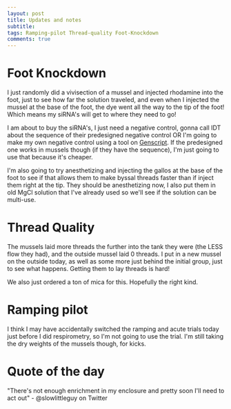 ```yaml
---
layout: post
title: Updates and notes
subtitle:
tags: Ramping-pilot Thread-quality Foot-Knockdown
comments: true
---
```


# Foot Knockdown

I just randomly did a vivisection of a mussel and injected rhodamine into the foot, just to see how far the solution traveled, and even when I injected the mussel at the base of the foot, the dye went all the way to the tip of the foot! Which means my siRNA's will get to where they need to go!

I am about to buy the siRNA's, I just need a negative control, gonna call IDT about the sequence of their predesigned negative control OR I'm going to make my own negative control using a tool on [Genscript](https://www.genscript.com/tools/create-scrambled-sequence). If the predesigned one works in mussels though (if they have the sequence), I'm just going to use that because it's cheaper.

I'm also going to try anesthetizing and injecting the gallos at the base of the foot to see if that allows them to make byssal threads faster than if inject them right at the tip. They should be anesthetizing now, I also put them in old MgCl solution that I've already used so we'll see if the solution can be multi-use.

# Thread Quality

The mussels laid more threads the further into the tank they were (the LESS flow they had), and the outside mussel laid 0 threads. I put in a new mussel on the outside today, as well as some more just behind the initial group, just to see what happens. Getting them to lay threads is hard!

We also just ordered a ton of mica for this. Hopefully the right kind.

# Ramping pilot

I think I may have accidentally switched the ramping and acute trials today just before I did respirometry, so I'm not going to use the trial. I'm still taking the dry weights of the mussels though, for kicks.

# Quote of the day

"There's not enough enrichment in my enclosure and pretty soon I'll need to act out" - @slowlittleguy on Twitter
